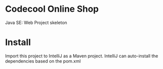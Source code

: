 
# Codecool Online Shop

Java SE: Web Project skeleton

# Install

Import this project to IntelliJ as a Maven project.
IntelliJ can auto-install the dependencies based on the pom.xml

